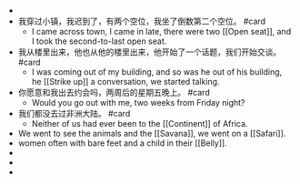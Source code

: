 -
- 我穿过小镇，我迟到了，有两个空位，我坐了倒数第二个空位。 #card
	- I came across town, I came in late, there were two [[Open seat]], and I took the second-to-last open seat.
- 我从楼里出来，他也从他的楼里出来，他开始了一个话题，我们开始交谈。 #card
	- I was coming out of my building, and so was he out of his building, he [[Strike up]] a conversation, we started talking.
- 你愿意和我出去约会吗，两周后的星期五晚上。 #card
	- Would you go out with me, two weeks from Friday night?
- 我们都没去过非洲大陆。 #card
	- Neither of us had ever been to the [[Continent]] of Africa.
- We went to see the animals and the [[Savana]], we went on a [[Safari]].
- women often with bare feet and a child in their [[Belly]].
-
-
-